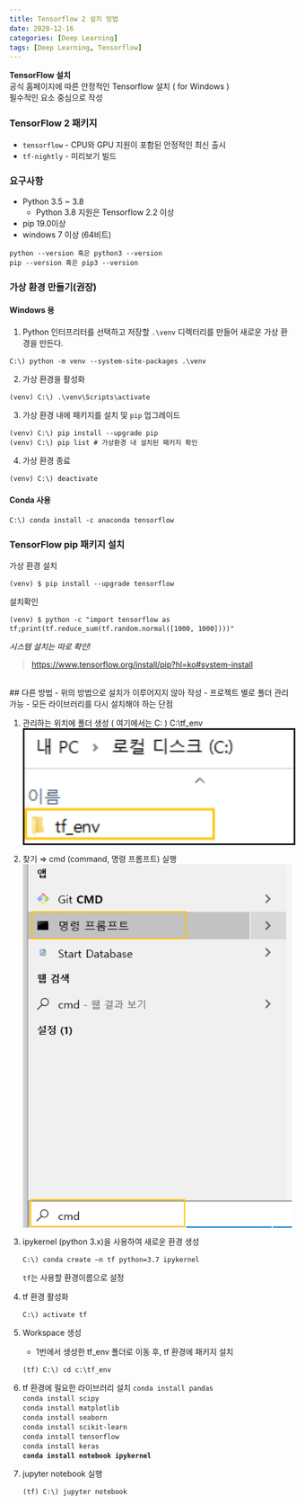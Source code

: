 ```yaml
---
title: Tensorflow 2 설치 방법
date: 2020-12-16
categories: [Deep Learning]
tags: [Deep Learning, Tensorflow]
---
```


**TensorFlow 설치**  
공식 홈페이지에 따른 안정적인 Tensorflow 설치 ( for Windows )  
필수적인 요소 중심으로 작성

### TensorFlow 2  패키지
- `tensorflow`  - CPU와  GPU 지원이 포함된 안정적인 최신 출시
- `tf-nightly`  - 미리보기 빌드

### 요구사항
- Python 3.5 ~ 3.8
	- Python 3.8 지원은 Tensorflow 2.2 이상
- pip 19.0이상
- windows 7 이상 (64비트)
```
python --version 혹은 python3 --version
pip --version 혹은 pip3 --version
```

### 가상 환경 만들기(권장)
#### Windows 용
1. Python 인터프리터를 선택하고 저장할  `.\venv`  디렉터리를 만들어 새로운 가상 환경을 만든다.    
```
C:\) python -m venv --system-site-packages .\venv
```

2. 가상 환경을 활성화
```
(venv) C:\) .\venv\Scripts\activate
```

3. 가상 환경 내에 패키지를 설치 및 `pip` 업그레이드
```
(venv) C:\) pip install --upgrade pip
(venv) C:\) pip list # 가상환경 내 설치된 패키지 확인
```

4. 가상 환경 종료
```
(venv) C:\) deactivate
```

#### Conda 사용
```
C:\) conda install -c anaconda tensorflow
```

### TensorFlow pip 패키지 설치
가상 환경 설치
```
(venv) $ pip install --upgrade tensorflow
```
설치확인
```
(venv) $ python -c "import tensorflow as tf;print(tf.reduce_sum(tf.random.normal([1000, 1000])))"
```

*시스템 설치는 따로 확인!*

> https://www.tensorflow.org/install/pip?hl=ko#system-install

<br/>
## 다른 방법
- 위의 방법으로 설치가 이루어지지 않아 작성
- 프로젝트 별로 폴더 관리 가능
- 모든 라이브러리를 다시 설치해야 하는 단점

1. 관리하는 위치에 폴더 생성 ( 여기에서는 C: )
	C:\tf_env
	<img src = "https://github.com/alias-son/alias-son.github.io/blob/main/assets/images/posts/Install_tensorflow/1.png?raw=true"  width="600px" border="3" align="center"><br/>

2. 찾기 ⇒ cmd (command, 명령 프롬프트) 실행
	<img src = "https://github.com/alias-son/alias-son.github.io/blob/main/assets/images/posts/Install_tensorflow/2.png?raw=true" width="600px" align="center"><br/>

3. ipykernel (python 3.x)을 사용하여 새로운 환경 생성
	```
	C:\) conda create –n tf python=3.7 ipykernel
	```
	`tf`는 사용할 환경이름으로 설정

4. tf 환경 활성화
	```
	C:\) activate tf
	```

5. Workspace 생성
	- 1번에서 생성한 tf_env 폴더로 이동 후, tf 환경에 패키지 설치
	```  
	(tf) C:\) cd c:\tf_env
	```  

6. tf 환경에 필요한 라이브러리 설치
	`conda install pandas`  
	`conda install scipy`  
	`conda install matplotlib`  
	`conda install seaborn`  
	`conda install scikit-learn`  
	`conda install tensorflow`  
	`conda install keras`  
	**`conda install notebook ipykernel`**

7. jupyter notebook 실행
	```
	(tf) C:\) jupyter notebook
	```
	
